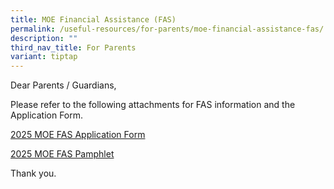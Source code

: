 ```yaml
---
title: MOE Financial Assistance (FAS)
permalink: /useful-resources/for-parents/moe-financial-assistance-fas/
description: ""
third_nav_title: For Parents
variant: tiptap
---
```

<p>Dear Parents / Guardians,</p>
<p>Please refer to the following attachments for FAS information and the
Application Form.</p>
<p><a href="/files/2024%20moe%20fas%20application%20form.pdf" rel="noopener noreferrer nofollow" target="_blank">2025 MOE FAS Application Form</a>
</p>
<p><a href="/files/Document_4a_MOE_FAS_pamphlet__EL_.pdf" rel="noopener noreferrer nofollow" target="_blank">2025 MOE FAS Pamphlet</a>
</p>
<p></p>
<p>Thank you.</p>